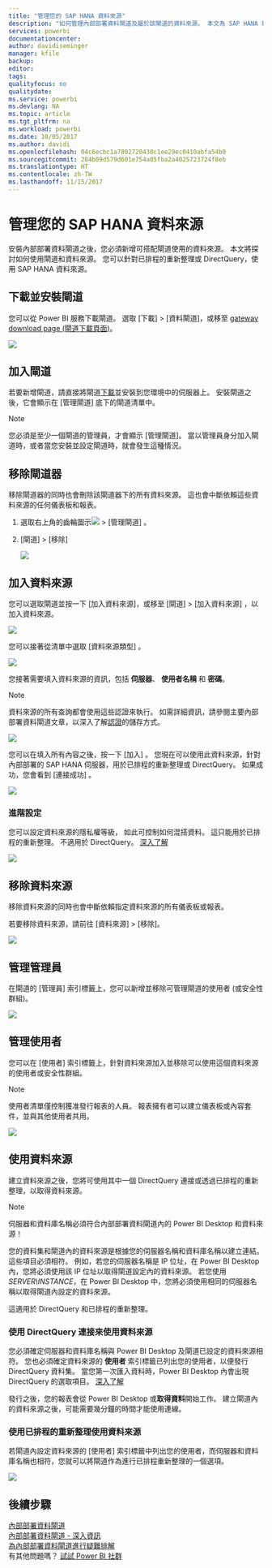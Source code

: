 ```yaml
---
title: "管理您的 SAP HANA 資料來源"
description: "如何管理內部部署資料閘道及屬於該閘道的資料來源。 本文為 SAP HANA 專用。"
services: powerbi
documentationcenter: 
author: davidiseminger
manager: kfile
backup: 
editor: 
tags: 
qualityfocus: no
qualitydate: 
ms.service: powerbi
ms.devlang: NA
ms.topic: article
ms.tgt_pltfrm: na
ms.workload: powerbi
ms.date: 10/05/2017
ms.author: davidi
ms.openlocfilehash: 04c6ecbc1a7802720430c1ee29ec0410abfa54b0
ms.sourcegitcommit: 284b09d579d601e754a05fba2a4025723724f8eb
ms.translationtype: HT
ms.contentlocale: zh-TW
ms.lasthandoff: 11/15/2017
---
```

# <a name="manage-your-sap-hana-data-source"></a>管理您的 SAP HANA 資料來源
安裝內部部署資料閘道之後，您必須新增可搭配閘道使用的資料來源。 本文將探討如何使用閘道和資料來源。 您可以針對已排程的重新整理或 DirectQuery，使用 SAP HANA 資料來源。

## <a name="download-and-install-the-gateway"></a>下載並安裝閘道
您可以從 Power BI 服務下載閘道。 選取 [下載] > [資料閘道]，或移至 [gateway download page (閘道下載頁面)](https://go.microsoft.com/fwlink/?LinkId=698861)。

![](media/service-gateway-enterprise-manage-sap/powerbi-download-data-gateway.png)

## <a name="add-a-gateway"></a>加入閘道
若要新增閘道，請直接將閘道[下載](https://go.microsoft.com/fwlink/?LinkId=698861)並安裝到您環境中的伺服器上。 安裝閘道之後，它會顯示在 [管理閘道] 底下的閘道清單中。

> [!NOTE]
> 您必須是至少一個閘道的管理員，才會顯示 [管理閘道]。 當以管理員身分加入閘道時，或者當您安裝並設定閘道時，就會發生這種情況。
> 
> 

## <a name="remove-a-gateway"></a>移除閘道器
移除閘道器的同時也會刪除該閘道器下的所有資料來源。  這也會中斷依賴這些資料來源的任何儀表板和報表。

1. 選取右上角的齒輪圖示![](media/service-gateway-enterprise-manage-sap/pbi_gearicon.png) > [管理閘道] 。
2. [閘道] > [移除]
   
   ![](media/service-gateway-enterprise-manage-sap/datasourcesettings7.png)

## <a name="add-a-data-source"></a>加入資料來源
您可以選取閘道並按一下 [加入資料來源]，或移至 [閘道] > [加入資料來源] ，以加入資料來源。

![](media/service-gateway-enterprise-manage-sap/datasourcesettings1.png)

您可以接著從清單中選取 [資料來源類型]  。

![](media/service-gateway-enterprise-manage-sap/datasourcesettings2-sap.png)

您接著需要填入資料來源的資訊，包括 **伺服器**、 **使用者名稱** 和 **密碼**。

> [!NOTE]
> 資料來源的所有查詢都會使用這些認證來執行。 如需詳細資訊，請參閱主要內部部署資料閘道文章，以深入了解[認證](service-gateway-onprem.md#credentials)的儲存方式。
> 
> 

![](media/service-gateway-enterprise-manage-sap/datasourcesettings3-sap.png)

您可以在填入所有內容之後，按一下 [加入]  。  您現在可以使用此資料來源，針對內部部署的 SAP HANA 伺服器，用於已排程的重新整理或 DirectQuery。 如果成功，您會看到 [連接成功]  。

![](media/service-gateway-enterprise-manage-sap/datasourcesettings4.png)

### <a name="advanced-settings"></a>進階設定
您可以設定資料來源的隱私權等級， 如此可控制如何混搭資料。 這只能用於已排程的重新整理。 不適用於 DirectQuery。 [深入了解](https://support.office.com/article/Privacy-levels-Power-Query-CC3EDE4D-359E-4B28-BC72-9BEE7900B540)

![](media/service-gateway-enterprise-manage-sap/datasourcesettings9.png)

## <a name="remove-a-data-source"></a>移除資料來源
移除資料來源的同時也會中斷依賴指定資料來源的所有儀表板或報表。  

若要移除資料來源，請前往 [資料來源] > [移除]。

![](media/service-gateway-enterprise-manage-sap/datasourcesettings6.png)

## <a name="manage-administrators"></a>管理管理員
在閘道的 [管理員] 索引標籤上，您可以新增並移除可管理閘道的使用者 (或安全性群組)。

![](media/service-gateway-enterprise-manage-sap/datasourcesettings8.png)

## <a name="manage-users"></a>管理使用者
您可以在 [使用者] 索引標籤上，針對資料來源加入並移除可以使用這個資料來源的使用者或安全性群組。

> [!NOTE]
> 使用者清單僅控制獲准發行報表的人員。 報表擁有者可以建立儀表板或內容套件，並與其他使用者共用。
> 
> 

![](media/service-gateway-enterprise-manage-sap/datasourcesettings5.png)

## <a name="using-the-data-source"></a>使用資料來源
建立資料來源之後，您將可使用其中一個 DirectQuery 連接或透過已排程的重新整理，以取得資料來源。

> [!NOTE]
> 伺服器和資料庫名稱必須符合內部部署資料閘道內的 Power BI Desktop 和資料來源！
> 
> 

您的資料集和閘道內的資料來源是根據您的伺服器名稱和資料庫名稱以建立連結。 這些項目必須相符。 例如，若您的伺服器名稱是 IP 位址，在 Power BI Desktop 內，您將必須使用該 IP 位址以取得閘道設定內的資料來源。 若您使用 *SERVER\INSTANCE*，在 Power BI Desktop 中，您將必須使用相同的伺服器名稱以取得閘道內設定的資料來源。

這適用於 DirectQuery 和已排程的重新整理。

### <a name="using-the-data-source-with-directquery-connections"></a>使用 DirectQuery 連接來使用資料來源
您必須確定伺服器和資料庫名稱與 Power BI Desktop 及閘道已設定的資料來源相符。 您也必須確定資料來源的 **使用者** 索引標籤已列出您的使用者，以便發行 DirectQuery 資料集。 當您第一次匯入資料時，Power BI Desktop 內會出現 DirectQuery 的選取項目。 [深入了解](desktop-use-directquery.md)

發行之後，您的報表會從 Power BI Desktop 或**取得資料**開始工作。 建立閘道內的資料來源之後，可能需要幾分鐘的時間才能使用連線。

### <a name="using-the-data-source-with-scheduled-refresh"></a>使用已排程的重新整理使用資料來源
若閘道內設定資料來源的 [使用者] 索引標籤中列出您的使用者，而伺服器和資料庫名稱也相符，您就可以將閘道作為進行已排程重新整理的一個選項。

![](media/service-gateway-enterprise-manage-sap/powerbi-gateway-enterprise-schedule-refresh.png)

## <a name="next-steps"></a>後續步驟
[內部部署資料閘道](service-gateway-onprem.md)  
[內部部署資料閘道 - 深入資訊](service-gateway-onprem-indepth.md)  
[為內部部署資料閘道進行疑難排解](service-gateway-onprem-tshoot.md)  
有其他問題嗎？ [試試 Power BI 社群](http://community.powerbi.com/)

